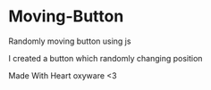 # Moving-Button
Randomly moving button using js

I created a button which randomly changing position 

Made With Heart oxyware <3
